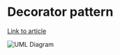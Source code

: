 # Decorator pattern

[Link to article](http://www.growingwiththeweb.com/2012/11/design-patterns-decorator-pattern.html)

![UML Diagram](http://4.bp.blogspot.com/-xXvLYRTzQ3Q/ULljsQyC-nI/AAAAAAAAKm0/8WlBw6B30qA/s1600/decorator.png)